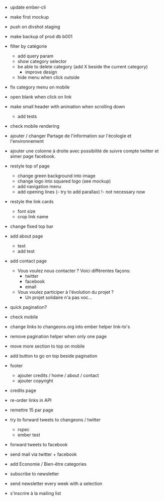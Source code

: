 + update ember-cli
+ make first mockup
+ push on divshot staging


+ make backup of prod db b001
+ filter by catégorie
  + add query param
  + show category selector
  + be able to delete category (add X beside the current category)
    + improve design
  + hide menu when click outside
+ fix category menu on mobile
+ open blank when click on link
+ make small header with animation when scrolling down
  + add tests
+ check mobile rendering
+ ajouter / changer Partage de l'information sur l'écologie et l'environnement
+ ajouter une colonne à droite avec possibilité de suivre compte twitter et aimer page facebook.
+ restyle top of page
  + change green background into image
  + change logo into squared logo (see mockup)
  + add navigation menu
  + add opening lines
  (- try to add parallax) !- not necessary now

+ restyle the link cards
  + font size
  + crop link name
+ change fixed top bar
+ add about page
  + text
  + add test


+ add contact page
  + Vous voulez nous contacter ? Voici différentes façons:
    + twitter
    + facebook
    + email
  + Vous voulez participer à l'évolution du projet ?
    + Un projet solidaire n'a pas voc...
+ quick pagination?
+ check mobile
+ change links to changeons.org into ember helper link-to's
+ remove pagination helper when only one page
+ move more section to top on mobile
+ add button to go on top beside pagination
+ footer
  + ajouter credits / home / about / contact
  + ajouter copyright
+ credits page
+ re-order links in API
+ remettre 15 par page

+ try to forward tweets to changeons / twitter
  + rspec
  + ember test
- forward tweets to facebook
+ send mail via twitter + facebook
- add Economie / Bien-être categories
- subscribe to newsletter
- send newsletter every week with a selection


- s'inscrire à la mailing list